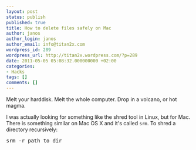 ```yaml
---
layout: post
status: publish
published: true
title: How to delete files safely on Mac
author: janos
author_login: janos
author_email: info@titan2x.com
wordpress_id: 289
wordpress_url: http://titan2x.wordpress.com/?p=289
date: 2011-05-05 05:08:32.000000000 +02:00
categories:
- Hacks
tags: []
comments: []
---
```

Melt your harddisk. Melt the whole computer. Drop in a volcano, or hot magma.

I was actually looking for something like the shred tool in Linux, but for Mac. There is something similar on Mac OS X and it's called <code>srm</code>. To shred a directory recursively:
<pre>srm -r path_to_dir</pre>
